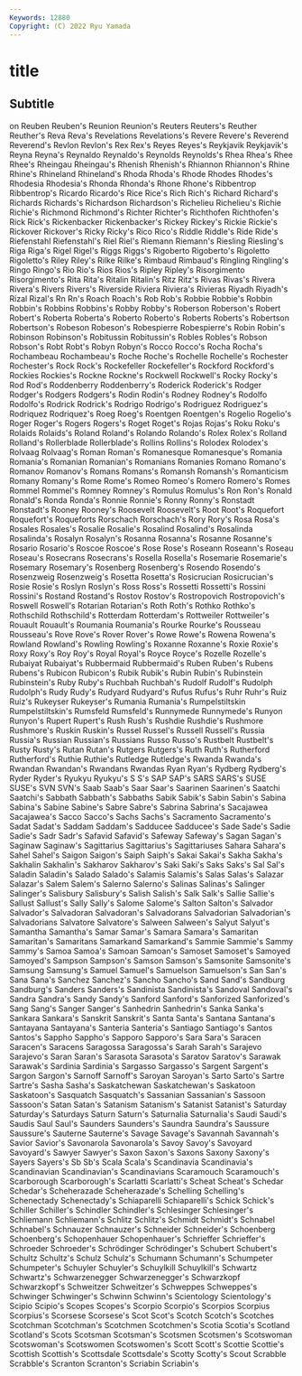 ```yaml
---
Keywords: 12880
Copyright: (C) 2022 Ryu Yamada
---
```



# title

## Subtitle
on Reuben Reuben's Reunion Reunion's Reuters Reuters's Reuther Reuther's Reva
Reva's Revelations Revelations's Revere Revere's Reverend Reverend's Revlon Revlon's Rex
Rex's Reyes Reyes's Reykjavik Reykjavik's Reyna Reyna's Reynaldo Reynaldo's Reynolds
Reynolds's Rhea Rhea's Rhee Rhee's Rheingau Rheingau's Rhenish Rhenish's Rhiannon
Rhiannon's Rhine Rhine's Rhineland Rhineland's Rhoda Rhoda's Rhode Rhodes Rhodes's
Rhodesia Rhodesia's Rhonda Rhonda's Rhone Rhone's Ribbentrop Ribbentrop's Ricardo Ricardo's
Rice Rice's Rich Rich's Richard Richard's Richards Richards's Richardson Richardson's
Richelieu Richelieu's Richie Richie's Richmond Richmond's Richter Richter's Richthofen Richthofen's
Rick Rick's Rickenbacker Rickenbacker's Rickey Rickey's Rickie Rickie's Rickover Rickover's
Ricky Ricky's Rico Rico's Riddle Riddle's Ride Ride's Riefenstahl Riefenstahl's
Riel Riel's Riemann Riemann's Riesling Riesling's Riga Riga's Rigel Rigel's
Riggs Riggs's Rigoberto Rigoberto's Rigoletto Rigoletto's Riley Riley's Rilke Rilke's
Rimbaud Rimbaud's Ringling Ringling's Ringo Ringo's Rio Rio's Rios Rios's
Ripley Ripley's Risorgimento Risorgimento's Rita Rita's Ritalin Ritalin's Ritz Ritz's
Rivas Rivas's Rivera Rivera's Rivers Rivers's Riverside Riviera Riviera's Rivieras
Riyadh Riyadh's Rizal Rizal's Rn Rn's Roach Roach's Rob Rob's
Robbie Robbie's Robbin Robbin's Robbins Robbins's Robby Robby's Roberson Roberson's
Robert Robert's Roberta Roberta's Roberto Roberto's Roberts Roberts's Robertson Robertson's
Robeson Robeson's Robespierre Robespierre's Robin Robin's Robinson Robinson's Robitussin Robitussin's
Robles Robles's Robson Robson's Robt Robt's Robyn Robyn's Rocco Rocco's
Rocha Rocha's Rochambeau Rochambeau's Roche Roche's Rochelle Rochelle's Rochester Rochester's
Rock Rock's Rockefeller Rockefeller's Rockford Rockford's Rockies Rockies's Rockne Rockne's
Rockwell Rockwell's Rocky Rocky's Rod Rod's Roddenberry Roddenberry's Roderick Roderick's
Rodger Rodger's Rodgers Rodgers's Rodin Rodin's Rodney Rodney's Rodolfo Rodolfo's
Rodrick Rodrick's Rodrigo Rodrigo's Rodriguez Rodriguez's Rodriquez Rodriquez's Roeg Roeg's
Roentgen Roentgen's Rogelio Rogelio's Roger Roger's Rogers Rogers's Roget Roget's
Rojas Rojas's Roku Roku's Rolaids Rolaids's Roland Roland's Rolando Rolando's
Rolex Rolex's Rolland Rolland's Rollerblade Rollerblade's Rollins Rollins's Rolodex Rolodex's
Rolvaag Rolvaag's Roman Roman's Romanesque Romanesque's Romania Romania's Romanian Romanian's
Romanians Romanies Romano Romano's Romanov Romanov's Romans Romans's Romansh Romansh's
Romanticism Romany Romany's Rome Rome's Romeo Romeo's Romero Romero's Romes
Rommel Rommel's Romney Romney's Romulus Romulus's Ron Ron's Ronald Ronald's
Ronda Ronda's Ronnie Ronnie's Ronny Ronny's Ronstadt Ronstadt's Rooney Rooney's
Roosevelt Roosevelt's Root Root's Roquefort Roquefort's Roqueforts Rorschach Rorschach's Rory
Rory's Rosa Rosa's Rosales Rosales's Rosalie Rosalie's Rosalind Rosalind's Rosalinda
Rosalinda's Rosalyn Rosalyn's Rosanna Rosanna's Rosanne Rosanne's Rosario Rosario's Roscoe
Roscoe's Rose Rose's Roseann Roseann's Roseau Roseau's Rosecrans Rosecrans's Rosella
Rosella's Rosemarie Rosemarie's Rosemary Rosemary's Rosenberg Rosenberg's Rosendo Rosendo's Rosenzweig
Rosenzweig's Rosetta Rosetta's Rosicrucian Rosicrucian's Rosie Rosie's Roslyn Roslyn's Ross
Ross's Rossetti Rossetti's Rossini Rossini's Rostand Rostand's Rostov Rostov's Rostropovich
Rostropovich's Roswell Roswell's Rotarian Rotarian's Roth Roth's Rothko Rothko's Rothschild
Rothschild's Rotterdam Rotterdam's Rottweiler Rottweiler's Rouault Rouault's Roumania Roumania's Rourke
Rourke's Rousseau Rousseau's Rove Rove's Rover Rover's Rowe Rowe's Rowena
Rowena's Rowland Rowland's Rowling Rowling's Roxanne Roxanne's Roxie Roxie's Roxy
Roxy's Roy Roy's Royal Royal's Royce Royce's Rozelle Rozelle's Rubaiyat
Rubaiyat's Rubbermaid Rubbermaid's Ruben Ruben's Rubens Rubens's Rubicon Rubicon's Rubik
Rubik's Rubin Rubin's Rubinstein Rubinstein's Ruby Ruby's Ruchbah Ruchbah's Rudolf
Rudolf's Rudolph Rudolph's Rudy Rudy's Rudyard Rudyard's Rufus Rufus's Ruhr
Ruhr's Ruiz Ruiz's Rukeyser Rukeyser's Rumania Rumania's Rumpelstiltskin Rumpelstiltskin's Rumsfeld
Rumsfeld's Runnymede Runnymede's Runyon Runyon's Rupert Rupert's Rush Rush's Rushdie
Rushdie's Rushmore Rushmore's Ruskin Ruskin's Russel Russel's Russell Russell's Russia
Russia's Russian Russian's Russians Russo Russo's Rustbelt Rustbelt's Rusty Rusty's
Rutan Rutan's Rutgers Rutgers's Ruth Ruth's Rutherford Rutherford's Ruthie Ruthie's
Rutledge Rutledge's Rwanda Rwanda's Rwandan Rwandan's Rwandans Rwandas Ryan Ryan's
Rydberg Rydberg's Ryder Ryder's Ryukyu Ryukyu's S S's SAP SAP's
SARS SARS's SUSE SUSE's SVN SVN's Saab Saab's Saar Saar's
Saarinen Saarinen's Saatchi Saatchi's Sabbath Sabbath's Sabbaths Sabik Sabik's Sabin
Sabin's Sabina Sabina's Sabine Sabine's Sabre Sabre's Sabrina Sabrina's Sacajawea
Sacajawea's Sacco Sacco's Sachs Sachs's Sacramento Sacramento's Sadat Sadat's Saddam
Saddam's Sadducee Sadducee's Sade Sade's Sadie Sadie's Sadr Sadr's Safavid
Safavid's Safeway Safeway's Sagan Sagan's Saginaw Saginaw's Sagittarius Sagittarius's Sagittariuses
Sahara Sahara's Sahel Sahel's Saigon Saigon's Saiph Saiph's Sakai Sakai's
Sakha Sakha's Sakhalin Sakhalin's Sakharov Sakharov's Saki Saki's Saks Saks's
Sal Sal's Saladin Saladin's Salado Salado's Salamis Salamis's Salas Salas's
Salazar Salazar's Salem Salem's Salerno Salerno's Salinas Salinas's Salinger Salinger's
Salisbury Salisbury's Salish Salish's Salk Salk's Sallie Sallie's Sallust Sallust's
Sally Sally's Salome Salome's Salton Salton's Salvador Salvador's Salvadoran Salvadoran's
Salvadorans Salvadorian Salvadorian's Salvadorians Salvatore Salvatore's Salween Salween's Salyut Salyut's
Samantha Samantha's Samar Samar's Samara Samara's Samaritan Samaritan's Samaritans Samarkand
Samarkand's Sammie Sammie's Sammy Sammy's Samoa Samoa's Samoan Samoan's Samoset
Samoset's Samoyed Samoyed's Sampson Sampson's Samson Samson's Samsonite Samsonite's Samsung
Samsung's Samuel Samuel's Samuelson Samuelson's San San's Sana Sana's Sanchez
Sanchez's Sancho Sancho's Sand Sand's Sandburg Sandburg's Sanders Sanders's Sandinista
Sandinista's Sandoval Sandoval's Sandra Sandra's Sandy Sandy's Sanford Sanford's Sanforized
Sanforized's Sang Sang's Sanger Sanger's Sanhedrin Sanhedrin's Sanka Sanka's Sankara
Sankara's Sanskrit Sanskrit's Santa Santa's Santana Santana's Santayana Santayana's Santeria
Santeria's Santiago Santiago's Santos Santos's Sappho Sappho's Sapporo Sapporo's Sara
Sara's Saracen Saracen's Saracens Saragossa Saragossa's Sarah Sarah's Sarajevo Sarajevo's
Saran Saran's Sarasota Sarasota's Saratov Saratov's Sarawak Sarawak's Sardinia Sardinia's
Sargasso Sargasso's Sargent Sargent's Sargon Sargon's Sarnoff Sarnoff's Saroyan Saroyan's
Sarto Sarto's Sartre Sartre's Sasha Sasha's Saskatchewan Saskatchewan's Saskatoon Saskatoon's
Sasquatch Sasquatch's Sassanian Sassanian's Sassoon Sassoon's Satan Satan's Satanism Satanism's
Satanist Satanist's Saturday Saturday's Saturdays Saturn Saturn's Saturnalia Saturnalia's Saudi
Saudi's Saudis Saul Saul's Saunders Saunders's Saundra Saundra's Saussure Saussure's
Sauterne Sauterne's Savage Savage's Savannah Savannah's Savior Savior's Savonarola Savonarola's
Savoy Savoy's Savoyard Savoyard's Sawyer Sawyer's Saxon Saxon's Saxons Saxony
Saxony's Sayers Sayers's Sb Sb's Scala Scala's Scandinavia Scandinavia's Scandinavian
Scandinavian's Scandinavians Scaramouch Scaramouch's Scarborough Scarborough's Scarlatti Scarlatti's Scheat Scheat's
Schedar Schedar's Scheherazade Scheherazade's Schelling Schelling's Schenectady Schenectady's Schiaparelli Schiaparelli's
Schick Schick's Schiller Schiller's Schindler Schindler's Schlesinger Schlesinger's Schliemann Schliemann's
Schlitz Schlitz's Schmidt Schmidt's Schnabel Schnabel's Schnauzer Schnauzer's Schneider Schneider's
Schoenberg Schoenberg's Schopenhauer Schopenhauer's Schrieffer Schrieffer's Schroeder Schroeder's Schrödinger Schrödinger's
Schubert Schubert's Schultz Schultz's Schulz Schulz's Schumann Schumann's Schumpeter Schumpeter's
Schuyler Schuyler's Schuylkill Schuylkill's Schwartz Schwartz's Schwarzenegger Schwarzenegger's Schwarzkopf Schwarzkopf's
Schweitzer Schweitzer's Schweppes Schweppes's Schwinger Schwinger's Schwinn Schwinn's Scientology Scientology's
Scipio Scipio's Scopes Scopes's Scorpio Scorpio's Scorpios Scorpius Scorpius's Scorsese
Scorsese's Scot Scot's Scotch Scotch's Scotches Scotchman Scotchman's Scotchmen Scotchmen's
Scotia Scotia's Scotland Scotland's Scots Scotsman Scotsman's Scotsmen Scotsmen's Scotswoman
Scotswoman's Scotswomen Scotswomen's Scott Scott's Scottie Scottie's Scottish Scottish's Scottsdale
Scottsdale's Scotty Scotty's Scout Scrabble Scrabble's Scranton Scranton's Scriabin Scriabin's
